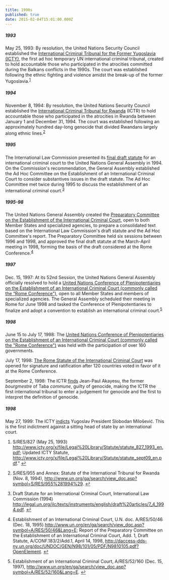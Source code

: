 ```yaml
---
title: 1990s
published: true
date: 2015-02-04T15:01:00.000Z
---
```



##### 1993

May 25, 1993: By resolution, the United Nations Security Council established the [International Criminal Tribunal for the Former Yugoslavia (ICTY)](http://www.icty.org/x/file/Legal%20Library/Statute/statute_827_1993_en.pdf), the first ad hoc temporary UN international criminal tribunal, created to hold accountable those who participated in the atrocities committed during the Balkans conflicts in the 1990s. The court was established following the ethnic fighting and violence amidst the break-up of the former Yugoslavia.<sup id="fnref:source1993"><a class="footnote" href="#fn:source1993">1</a></sup>

##### 1994

November 8, 1994: By resolution, the United Nations Security Council established the [International Criminal Tribunal for Rwanda](http://www.unictr.org/en/documents) (ICTR) to hold accountable those who participated in the atrocities in Rwanda between January 1 and December 31, 1994. The court was established following an approximately hundred day-long genocide that divided Rwandans largely along ethnic lines.<sup id="fnref:source1994"><a class="footnote" href="#fn:source1994">2</a></sup>

##### 1995

The International Law Commission presented its [final draft statute](http://legal.un.org/ilc/texts/instruments/english/commentaries/7_4_1994.pdf) for an international criminal court to the United Nations General Assembly in 1994. On the Commission's recommendation, the General Assembly established the Ad Hoc Committee on the Establishment of an International Criminal Court to consider substantives issues in the draft statute. The Ad Hoc Committee met twice during 1995 to discuss the establishment of an international criminal court.<sup id="fnref:source1995"><a class="footnote" href="#fn:source1995">3</a></sup>

##### 1995-98

The United Nations General Assembly created the [Preparatory Committee on the Establishment of the International Criminal Court](http://www.un.org/en/ga/search/view_doc.asp?symbol=A/RES/50/46&amp;Lang=E), open to both Member States and specialized agencies, to prepare a consolidated text based on the International Law Commission's draft statute and the Ad Hoc Committee's report. The Preparatory Committee held six sessions between 1996 and 1998, and approved the final draft statute at the March-April meeting in 1998, forming the basis of the draft considered at the Rome Conference.<sup id="fnref:source1995-98"><a class="footnote" href="#fn:source1995-98">4</a></sup>

##### 1997

Dec. 15, 1997: At its 52nd Session, the United Nations General Assembly officially resolved to hold a [United Nations Conference of Plenipotentiaries on the Establishment of an International Criminal Court (commonly called the “Rome Conference")](http://www.un.org/en/ga/search/view_doc.asp?symbol=A/RES/52/160&amp;Lang=E), open to all Member States and members of specialized agencies. The General Assembly scheduled their meeting in Rome for June 1998 and tasked the Conference of Plenipotentiaries to finalize and adopt a convention to establish an international criminal court.<sup id="fnref:source1997"><a class="footnote" href="#fn:source1997">5</a></sup>

##### 1998

June 15 to July 17, 1998: The [United Nations Conference of Plenipotentiaries on the Establishment of an International Criminal Court (commonly called the "Rome Conference")](http://www.iccnow.org/?mod=rome) was held with the participation of over 160 governments.

July 17, 1998: [The Rome Statute of the International Criminal Court](http://www.icc-cpi.int/nr/rdonlyres/ea9aeff7-5752-4f84-be94-0a655eb30e16/0/rome_statute_english.pdf) was opened for signature and ratification after 120 countries voted in favor of it at the Rome Conference.

September 2, 1998: The ICTR [finds](http://www.un.org/en/preventgenocide/rwanda/pdf/AKAYESU%20-%20JUDGEMENT.pdf) Jean-Paul Akayesu, the former *bourgmestre* of Taba *commune*, guilty of genocide, making the ICTR the first international tribunal to enter a judgement for genocide and the first to interpret the definition of genocide.

##### 1998

May 27, 1999: The ICTY [indicts](http://www.icty.org/sid/7765) Yugoslav President Slobodan Milošević. This is the first indictment against a sitting head of state by an international court.

<div class="footnotes"><ol><li id="fn:source1993"><p>S/RES/827 (May 25, 1993) <a href="http://www.icty.org/x/file/Legal%20Library/Statute/statute_827_1993_en.pdf">http://www.icty.org/x/file/Legal%20Library/Statute/statute_827_1993_en.pdf</a>; Updated ICTY Statute, <a href="http://www.icty.org/x/file/Legal%20Library/Statute/statute_sept09_en.pdf">http://www.icty.org/x/file/Legal%20Library/Statute/statute_sept09_en.pdf</a>." <a class="reversefootnote" href="#fnref:source1993">↩</a></p></li><li id="fn:source1994"><p>S/RES/955 and Annex: Statute of the International Tribunal for Rwanda (Nov. 8, 1994), <a href="http://www.un.org/ga/search/view_doc.asp?symbol=S/RES/955%281994%29">http://www.un.org/ga/search/view_doc.asp?symbol=S/RES/955%281994%29</a>. <a class="reversefootnote" href="#fnref:source1994">↩</a></p></li><li id="fn:source1995"><p>Draft Statute for an International Criminal Court, International Law Commission (1994) <a href="http://legal.un.org/ilc/texts/instruments/english/draft%20articles/7_4_1994.pdf">http://legal.un.org/ilc/texts/instruments/english/draft%20articles/7_4_1994.pdf</a>. <a class="reversefootnote" href="#fnref:source1995">↩</a></p></li><li id="fn:source1995-98"><p>Establishment of an International Criminal Court, U.N. doc. A/RES/50/46 (Dec. 18, 1995) <a href="http://www.un.org/en/ga/search/view_doc.asp?symbol=A/RES/50/46&amp;Lang=E">http://www.un.org/en/ga/search/view_doc.asp?symbol=A/RES/50/46&amp;Lang=E</a>; Report of the Preparatory Committee on the Establishment of an International Criminal Court, Add. 1, Draft Statute, A/CONF.183/2/Add.1, April 14, 1998, <a href="http://daccess-dds-ny.un.org/doc/UNDOC/GEN/N98/101/05/PDF/N9810105.pdf?OpenElement">http://daccess-dds-ny.un.org/doc/UNDOC/GEN/N98/101/05/PDF/N9810105.pdf?OpenElement</a>. <a class="reversefootnote" href="#fnref:source1995-98">↩</a></p></li><li id="fn:source1997"><p>Establishment of an International Criminal Court, A/RES/52/160 (Dec. 15, 1997),&nbsp;<a href="http://www.un.org/en/ga/search/view_doc.asp?symbol=A/RES/52/160&amp;Lang=E">http://www.un.org/en/ga/search/view_doc.asp?symbol=A/RES/52/160&amp;Lang=E</a>. <a class="reversefootnote" href="#fnref:source1997">↩</a></p></li></ol></div>